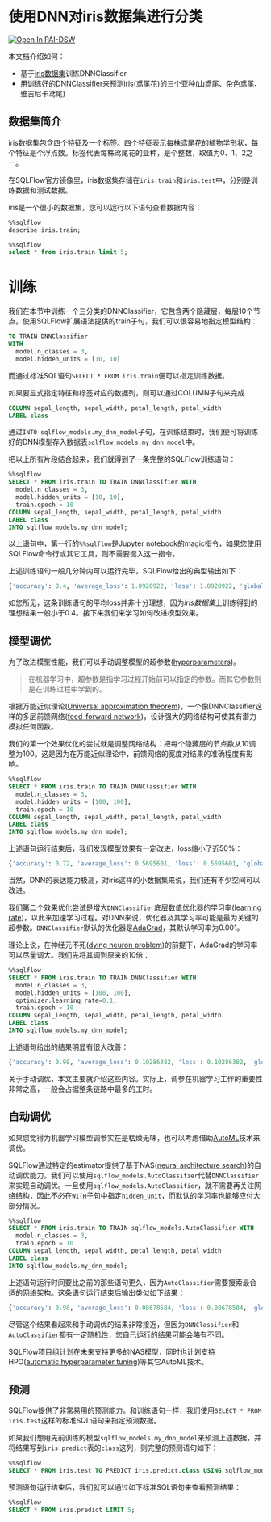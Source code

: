 # 使用DNN对iris数据集进行分类

<a href="https://dsw-dev.data.aliyun.com/?fileUrl=http://cdn.sqlflow.tech/sqlflow/tutorials/latest/iris-dnn.ipynb&fileName=sqlflow_tutorial_iris_dnn.ipynb">
  <img alt="Open In PAI-DSW" src="https://pai-public-data.oss-cn-beijing.aliyuncs.com/EN-pai-dsw.svg">
</a>

本文档介绍如何：
- 基于[iris数据集](https://en.wikipedia.org/wiki/Iris_flower_data_set)训练DNNClassifier
- 用训练好的DNNClassifier来预测iris(鸢尾花)的三个亚种(山鸢尾、杂色鸢尾、维吉尼卡鸢尾)

## 数据集简介

iris数据集包含四个特征及一个标签。四个特征表示每株鸢尾花的植物学形状，每个特征是个浮点数。标签代表每株鸢尾花的亚种，是个整数，取值为0、1、2之一。

在SQLFlow官方镜像里，iris数据集存储在`iris.train`和`iris.test`中，分别是训练数据和测试数据。

iris是一个很小的数据集，您可以运行以下语句查看数据内容：

```sql
%%sqlflow
describe iris.train;
```

```sql
%%sqlflow
select * from iris.train limit 5;
```

# 训练

我们在本节中训练一个三分类的DNNClassifier，它包含两个隐藏层，每层10个节点。使用SQLFlow扩展语法提供的train子句，我们可以很容易地指定模型结构：

```sql
TO TRAIN DNNClassifier
WITH
  model.n_classes = 3,
  model.hidden_units = [10, 10]
```

而通过标准SQL语句`SELECT * FROM iris.train`便可以指定训练数据。

如果要显式指定特征和标签对应的数据列，则可以通过COLUMN子句来完成：

```sql
COLUMN sepal_length, sepal_width, petal_length, petal_width
LABEL class
```

通过`INTO sqlflow_models.my_dnn_model`子句，在训练结束时，我们便可将训练好的DNN模型存入数据表`sqlflow_models.my_dnn_model`中。

把以上所有片段结合起来，我们就得到了一条完整的SQLFlow训练语句：

```sql
%%sqlflow
SELECT * FROM iris.train TO TRAIN DNNClassifier WITH
  model.n_classes = 3,
  model.hidden_units = [10, 10],
  train.epoch = 10
COLUMN sepal_length, sepal_width, petal_length, petal_width
LABEL class
INTO sqlflow_models.my_dnn_model;
```

以上语句中，第一行的`%%sqlflow`是Jupyter notebook的magic指令，如果您使用SQLFlow命令行或其它工具，则不需要键入这一指令。

上述训练语句一般几分钟内可以运行完毕，SQLFlow给出的典型输出如下：

```python
{'accuracy': 0.4, 'average_loss': 1.0920922, 'loss': 1.0920922, 'global_step': 1100}
```
如您所见，这条训练语句的平均loss并非十分理想，因为*iris数据集*上训练得到的理想结果一般小于0.4。接下来我们来学习如何改进模型效果。

## 模型调优

为了改进模型性能，我们可以手动调整模型的超参数([hyperparameters](https://en.wikipedia.org/wiki/Hyperparameter_(machine_learning)))。
> 在机器学习中，超参数是指学习过程开始前可以指定的参数。而其它参数则是在训练过程中学到的。

根据万能近似理论([Universal approximation theorem](https://en.wikipedia.org/wiki/Universal_approximation_theorem))，一个像DNNClassifier这样的多层前馈网络([feed-forward network](https://en.wikipedia.org/wiki/Feedforward_neural_network))，设计强大的网络结构可使其有潜力模拟任何函数。

我们的第一个效果优化的尝试就是调整网络结构：把每个隐藏层的节点数从10调整为100。这是因为在万能近似理论中，前馈网络的宽度对结果的准确程度有影响。

```sql
%%sqlflow
SELECT * FROM iris.train TO TRAIN DNNClassifier WITH
  model.n_classes = 3,
  model.hidden_units = [100, 100],
  train.epoch = 10
COLUMN sepal_length, sepal_width, petal_length, petal_width
LABEL class
INTO sqlflow_models.my_dnn_model;
```

上述语句运行结束后，我们发现模型效果有一定改进，loss缩小了近50%：

```python
{'accuracy': 0.72, 'average_loss': 0.5695601, 'loss': 0.5695601, 'global_step': 1100}
```

当然，DNN的表达能力极高，对iris这样的小数据集来说，我们还有不少空间可以改进。

我们第二个效果优化尝试是增大`DNNClassifier`底层数值优化器的学习率([learning rate](https://en.wikipedia.org/wiki/Learning_rate))，以此来加速学习过程。对DNN来说，优化器及其学习率可能是最为关键的超参数。`DNNClassifier`默认的优化器是[AdaGrad](https://en.wikipedia.org/wiki/Stochastic_gradient_descent#AdaGrad)，其默认学习率为0.001。

理论上说，在神经元不死([dying neuron problem](https://en.wikipedia.org/wiki/Rectifier_(neural_networks)#Potential_problems))的前提下，AdaGrad的学习率可以尽量调大。我们先将其调到原来的10倍：

```sql
%%sqlflow
SELECT * FROM iris.train TO TRAIN DNNClassifier WITH
  model.n_classes = 3,
  model.hidden_units = [100, 100],
  optimizer.learning_rate=0.1,
  train.epoch = 10
COLUMN sepal_length, sepal_width, petal_length, petal_width
LABEL class
INTO sqlflow_models.my_dnn_model;
```

上述语句给出的结果明显有很大改善：

```python
{'accuracy': 0.98, 'average_loss': 0.10286382, 'loss': 0.10286382, 'global_step': 1100}
```

关于手动调优，本文主要就介绍这些内容。实际上，调参在机器学习工作的重要性非常之高，一般会占据整条链路中最多的工时。

## 自动调优

如果您觉得为机器学习模型调参实在是枯燥无味，也可以考虑借助[AutoML](https://en.wikipedia.org/wiki/Automated_machine_learning)技术来调优。

SQLFlow通过特定的estimator提供了基于NAS([neural architecture search](https://en.wikipedia.org/wiki/Neural_architecture_search))的自动调优能力。我们可以使用`sqlflow_models.AutoClassifier`代替`DNNClassifier`来实现自动调优。一旦使用`sqlflow_models.AutoClassifier`，就不需要再关注网络结构，因此不必在`WITH`子句中指定`hidden_unit`，而默认的学习率也能够应付大部分情况。

```sql
%%sqlflow
SELECT * FROM iris.train TO TRAIN sqlflow_models.AutoClassifier WITH
  model.n_classes = 3,
  train.epoch = 10
COLUMN sepal_length, sepal_width, petal_length, petal_width
LABEL class
INTO sqlflow_models.my_dnn_model;
```

上述语句运行时间要比之前的那些语句更久，因为`AutoClassifier`需要搜索最合适的网络架构。这条语句运行结束后输出类似如下结果：

```python
{'accuracy': 0.98, 'average_loss': 0.08678584, 'loss': 0.08678584, 'global_step': 1000}

```

尽管这个结果看起来和手动调优的结果非常接近，但因为`DNNClassifier`和`AutoClassifier`都有一定随机性，您自己运行的结果可能会略有不同。

SQLFlow项目组计划在未来支持更多的NAS模型，同时也计划支持HPO([automatic hyperparameter tuning](https://en.wikipedia.org/wiki/Automated_machine_learning#Hyperparameter_optimization_and_model_selection))等其它AutoML技术。

## 预测

SQLFlow提供了非常易用的预测能力。和训练语句一样，我们使用`SELECT * FROM iris.test`这样的标准SQL语句来指定预测数据。

如果我们想用先前训练的模型`sqlflow_models.my_dnn_model`来预测上述数据，并将结果写到`iris.predict`表的`class`这列，则完整的预测语句如下：

```sql
%%sqlflow
SELECT * FROM iris.test TO PREDICT iris.predict.class USING sqlflow_models.my_dnn_model;
```
预测语句运行结束后，我们就可以通过如下标准SQL语句来查看预测结果：

```sql
%%sqlflow
SELECT * FROM iris.predict LIMIT 5;
```
